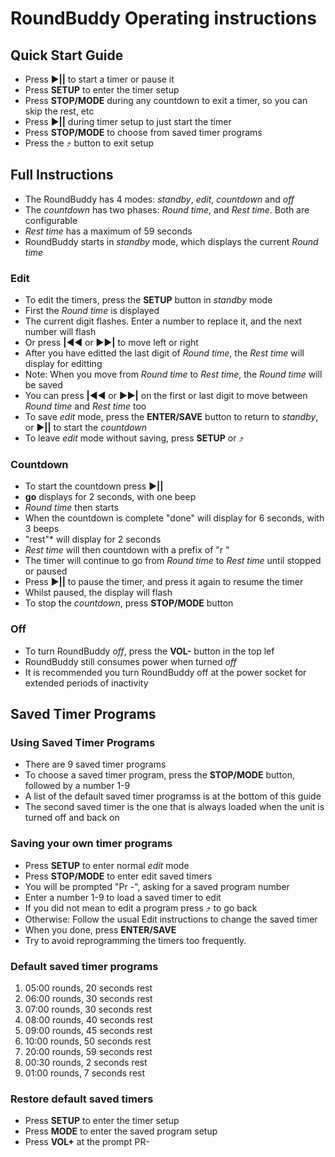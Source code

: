 # RoundBuddy Operating instructions

## Quick Start Guide

* Press ►**||** to start a timer or pause it
* Press __SETUP__ to enter the timer setup
* Press __STOP/MODE__ during any countdown to exit a timer, so you can skip the rest, etc
* Press ►**||** during timer setup to just start the timer
* Press __STOP/MODE__ to choose from saved timer programs
* Press the ⤴ button to exit setup

## Full Instructions

* The RoundBuddy has 4 modes: *standby*, *edit*, *countdown* and *off*
* The *countdown* has two phases: *Round time*, and *Rest time*. Both are configurable
* *Rest time* has a maximum of 59 seconds
* RoundBuddy starts in *standby* mode, which displays the current *Round time*

### Edit
* To edit the timers, press the __SETUP__ button in *standby* mode
* First the *Round time* is displayed
* The current digit flashes. Enter a number to replace it, and the next number will flash
* Or press **|**◀◀ or ▶▶**|** to move left or right
* After you have editted the last digit of *Round time*, the *Rest time* will display for editting
* Note: When you move from *Round time* to *Rest time*, the *Round time* will be saved
* You can press **|**◀◀ or ▶▶**|** on the first or last digit to move between *Round time* and *Rest time* too
* To save *edit* mode, press the __ENTER/SAVE__ button to return to *standby*, or ►**||** to start the *countdown*
* To leave *edit* mode without saving, press __SETUP__ or ⤴

### Countdown
* To start the countdown press ►**||**
* **go** displays for 2 seconds, with one beep
* *Round time* then starts
* When the countdown is complete "done" will display for 6 seconds, with 3 beeps
* "rest"* will display for 2 seconds
* *Rest time* will then countdown with a prefix of "r "
* The timer will continue to go from *Round time* to *Rest time* until stopped or paused
* Press ►**||** to pause the timer, and press it again to resume the timer
* Whilst paused, the display will flash
* To stop the *countdown*, press __STOP/MODE__ button

### Off
* To turn RoundBuddy *off*, press the __VOL-__ button in the top lef
* RoundBuddy still consumes power when turned *off*
* It is recommended you turn RoundBuddy off at the power socket for extended periods of inactivity

## Saved Timer Programs

### Using Saved Timer Programs
* There are 9 saved timer programs
* To choose a saved timer program, press the __STOP/MODE__ button, followed by a number 1-9
* A list of the default saved timer programss is at the bottom of this guide
* The second saved timer is the one that is always loaded when the unit is turned off and back on

### Saving your own timer programs
* Press __SETUP__ to enter normal *edit* mode
* Press __STOP/MODE__ to enter edit saved timers
* You will be prompted "Pr -", asking for a saved program number
* Enter a number 1-9 to load a saved timer to edit
* If you did not mean to edit a program press ⤴ to go back
* Otherwise: Follow the usual Edit instructions to change the saved timer
* When you done, press __ENTER/SAVE__
* Try to avoid reprogramming the timers too frequently.

### Default saved timer programs

1. 05:00 rounds, 20 seconds rest
2. 06:00 rounds, 30 seconds rest
3. 07:00 rounds, 30 seconds rest
4. 08:00 rounds, 40 seconds rest
5. 09:00 rounds, 45 seconds rest
6. 10:00 rounds, 50 seconds rest
7. 20:00 rounds, 59 seconds rest
8. 00:30 rounds,  2 seconds rest
9. 01:00 rounds,  7 seconds rest

### Restore default saved timers
* Press __SETUP__ to enter the timer setup
* Press __MODE__ to enter the saved program setup
* Press __VOL+__ at the prompt PR-
